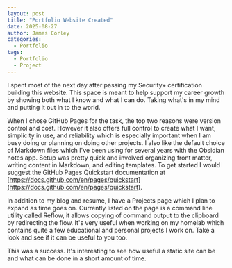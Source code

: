 ```yaml
---
layout: post
title: "Portfolio Website Created"
date: 2025-08-27
author: James Corley
categories:
  - Portfolio
tags:
  - Portfolio
  - Project
---
```


I spent most of the next day after passing my Security+ certification building this website. This space is meant to help support my career growth by showing both what I know and what I can do. Taking what's in my mind and putting it out in to the world.

When I chose GitHub Pages for the task, the top two reasons were version control and cost. However it also offers full control to create what I want, simplicity in use, and reliability which is especially important when I am busy doing or planning on doing other projects. I also like the default choice of Markdown files which I've been using for several years with the Obsidian notes app. Setup was pretty quick and involved organizing front matter, writing content in Markdown, and editing templates. To get started I would suggest the GitHub Pages Quickstart documentation at [https://docs.github.com/en/pages/quickstart](https://docs.github.com/en/pages/quickstart).

In addition to my blog and resume, I have a Projects page which I plan to expand as time goes on. Currently listed on the page is a command line utility called Reflow, it allows copying of command output to the clipboard by redirecting the flow. It's very useful when working on my homelab which contains quite a few educational and personal projects I work on. Take a look and see if it can be useful to you too.

This was a success. It's interesting to see how useful a static site can be and what can be done in a short amount of time.
